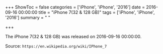 +++
ShowToc = false
categories = ['iPhone', 'iPhone', '2016']
date = 2016-09-16 00:00:00
title = "iPhone 7(32 & 128 GB)"
tags = ['iPhone', 'iPhone', '2016']
summary = " "

+++

The iPhone 7(32 & 128 GB) was released on 2016-09-16 00:00:00.

Source: `https://en.wikipedia.org/wiki/IPhone_7`


